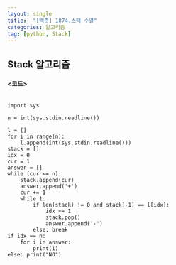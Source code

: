 ```yaml
---
layout: single
title:  "[백준] 1874.스택 수열"
categories: 알고리즘
tag: [python, Stack]
---
```


## Stack 알고리즘

#### <코드>  

<pre>
<code>
import sys

n = int(sys.stdin.readline())

l = []
for i in range(n):
    l.append(int(sys.stdin.readline()))
stack = []
idx = 0
cur = 1
answer = []
while (cur <= n):
    stack.append(cur)
    answer.append('+')
    cur += 1
    while 1:
        if len(stack) != 0 and stack[-1] == l[idx]:
            idx += 1
            stack.pop()
            answer.append('-')
        else: break
if idx == n:
    for i in answer:
        print(i)
else: print("NO")
</pre>
</code>